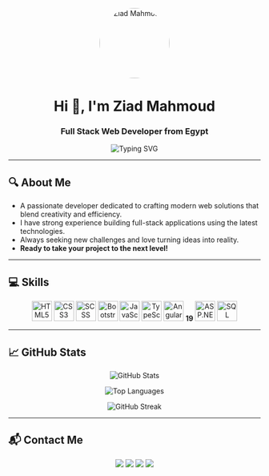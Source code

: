 <p align="center">
  <img src="https://avatars.githubusercontent.com/u/166008695?s=400&u=14cf8249663622fcc2c43b1cad1ecb8e47caf97a&v=4" width="140" style="border-radius:50%;" alt="Ziad Mahmoud" />
</p>

<h1 align="center">Hi 👋, I'm Ziad Mahmoud</h1>
<h3 align="center">Full Stack Web Developer from Egypt</h3>

<p align="center">
  <img src="https://readme-typing-svg.herokuapp.com?font=Fira+Code&pause=1000&center=true&vCenter=true&width=500&lines=Front-End+Developer||Angular;Back-End+with+.NET+%26+SQL+Server;Modern+Responsive+Websites+Builder" alt="Typing SVG" />
</p>

---

## 🔍 About Me

- A passionate developer dedicated to crafting modern web solutions that blend creativity and efficiency.
- I have strong experience building full-stack applications using the latest technologies.
- Always seeking new challenges and love turning ideas into reality.
- **Ready to take your project to the next level!**

---

## 💻 Skills

<p align="center">
  <img src="https://cdn.jsdelivr.net/gh/devicons/devicon/icons/html5/html5-original.svg" width="40" alt="HTML5"/>
  <img src="https://cdn.jsdelivr.net/gh/devicons/devicon/icons/css3/css3-original.svg" width="40" alt="CSS3"/>
  <img src="https://cdn.jsdelivr.net/gh/devicons/devicon/icons/sass/sass-original.svg" width="40" alt="SCSS"/>
  <img src="https://cdn.jsdelivr.net/gh/devicons/devicon/icons/bootstrap/bootstrap-original.svg" width="40" alt="Bootstrap"/>
  <img src="https://cdn.jsdelivr.net/gh/devicons/devicon/icons/javascript/javascript-original.svg" width="40" alt="JavaScript"/>
  <img src="https://cdn.jsdelivr.net/gh/devicons/devicon/icons/typescript/typescript-original.svg" width="40" alt="TypeScript"/>
  <img src="https://cdn.jsdelivr.net/gh/devicons/devicon/icons/angular/angular-original.svg" width="40" alt="Angular"/> <b>19</b>
  <img src="https://cdn.jsdelivr.net/gh/devicons/devicon/icons/dot-net/dot-net-original.svg" width="40" alt="ASP.NET"/>
  <img src="https://cdn.jsdelivr.net/gh/devicons/devicon/icons/microsoftsqlserver/microsoftsqlserver-plain.svg" width="40" alt="SQL Server"/>
</p>

---

## 📈 GitHub Stats

<p align="center">
  <img src="https://github-readme-stats.vercel.app/api?username=ZiadMahmoudas&show_icons=true&theme=radical" alt="GitHub Stats" />
</p>
<p align="center">
  <img src="https://github-readme-stats.vercel.app/api/top-langs/?username=ZiadMahmoudas&layout=compact&theme=radical" alt="Top Languages" />
</p>
<p align="center">
  <img src="https://streak-stats.demolab.com?user=ZiadMahmoudas&theme=radical" alt="GitHub Streak" />
</p>

---

## 📬 Contact Me

<p align="center">
  <a href="mailto:ziadbobo78@gmail.com" title="Email"><img src="https://img.shields.io/badge/Email-ziadbobo78@gmail.com-blue?style=flat&logo=gmail"></a>
  <a href="https://github.com/ZiadMahmoudas" target="_blank" title="GitHub"><img src="https://img.shields.io/badge/GitHub-ZiadMahmoudas-181717?style=flat&logo=github"></a>
  <a href="https://www.linkedin.com/in/ziad-mahmoud-mohammed/" target="_blank" title="LinkedIn"><img src="https://img.shields.io/badge/LinkedIn-Ziad%20Mahmoud-blue?style=flat&logo=linkedin"></a>
  <a href="https://wa.me/201100133486" target="_blank" title="WhatsApp"><img src="https://img.shields.io/badge/WhatsApp-Chat-25D366?style=flat&logo=whatsapp"></a>
</p>
<!--
**ZiadMahmoudas/ZiadMahmoudas** is a ✨ _special_ ✨ repository because its `README.md` (this file) appears on your GitHub profile.

Here are some ideas to get you started:

- 🔭 I’m currently working on ...
- 🌱 I’m currently learning ...
- 👯 I’m looking to collaborate on ...
- 🤔 I’m looking for help with ...
- 💬 Ask me about ...
- 📫 How to reach me: ...
- 😄 Pronouns: ...
- ⚡ Fun fact: ...
-->
